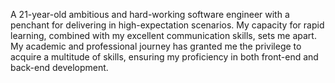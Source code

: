 A 21-year-old ambitious and hard-working software engineer with a penchant for delivering in high-expectation scenarios. My capacity for rapid learning, combined with my excellent communication skills, sets me apart. My academic and professional journey has granted me the privilege to acquire a multitude of skills, ensuring my proficiency in both front-end and back-end development.

<!--
**Martynodlrr/Martynodlrr** is a ✨ _special_ ✨ repository because its `README.md` (this file) appears on your GitHub profile.

Here are some ideas to get you started:

- 🔭 I’m currently working on ...
- 🌱 I’m currently learning ...
- 👯 I’m looking to collaborate on ...
- 🤔 I’m looking for help with ...
- 💬 Ask me about ...
- 📫 How to reach me: ...
- 😄 Pronouns: ...
- ⚡ Fun fact: ...
-->
